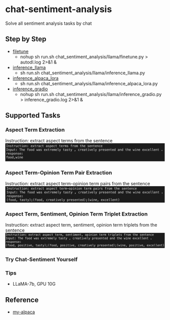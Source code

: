 # chat-sentiment-analysis
Solve all sentiment analysis tasks by chat

## Step by Step
- [filetune](chat_sentiment_analysis/llama/finetune.py)
  - nohup sh run.sh chat_sentiment_analysis/llama/finetune.py > autodl.log 2>&1 &
- [inference_llama](chat_sentiment_analysis/llama/inference_llama.py)
  - sh run.sh chat_sentiment_analysis/llama/inference_llama.py
- [inference_alpaca_lora](chat_sentiment_analysis/llama/inference_alpaca_lora.py)
  - sh run.sh chat_sentiment_analysis/llama/inference_alpaca_lora.py
- [inference_gradio](chat_sentiment_analysis/llama/inference_gradio.py)
    - nohup sh run.sh chat_sentiment_analysis/llama/inference_gradio.py > inference_gradio.log 2>&1 &

## Supported Tasks
### Aspect Term Extraction
Instruction: extract aspect terms from the sentence
![](./figures/tasks/ATE.png)

### Aspect Term-Opinion Term Pair Extraction
Instruction: extract aspect term-opinion term pairs from the sentence
![](./figures/tasks/AOP.png)

### Aspect Term, Sentiment, Opinion Term Triplet Extraction
Instruction: extract aspect term, sentiment, opinion term triplets from the sentence
![](./figures/tasks/ASOTE.png)

### Try Chat-Sentiment Yourself

### Tips
- LLaMA-7b, GPU 10G

## Reference
- [my-alpaca](https://github.com/l294265421/my-alpaca)
